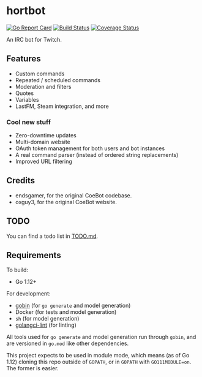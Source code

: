 # hortbot

[![Go Report Card](https://goreportcard.com/badge/github.com/hortbot/hortbot)](https://goreportcard.com/report/github.com/hortbot/hortbot) [![Build Status](https://travis-ci.com/hortbot/hortbot.svg?branch=master)](https://travis-ci.com/hortbot/hortbot) [![Coverage Status](https://coveralls.io/repos/github/hortbot/hortbot/badge.svg?branch=master)](https://coveralls.io/github/hortbot/hortbot?branch=master)

An IRC bot for Twitch.


## Features

- Custom commands
- Repeated / scheduled commands
- Moderation and filters
- Quotes
- Variables
- LastFM, Steam integration, and more


### Cool new stuff

- Zero-downtime updates
- Multi-domain website
- OAuth token management for both users and bot instances
- A real command parser (instead of ordered string replacements)
- Improved URL filtering


## Credits

- endsgamer, for the original CoeBot codebase.
- oxguy3, for the original CoeBot website.


## TODO

You can find a todo list in [TODO.md](TODO.md).

## Requirements

To build:

- Go 1.12+

For development:

- [gobin](https://github.com/myitcv/gobin) (for `go generate` and model generation)
- Docker (for tests and model generation)
- `sh` (for model generation)
- [golangci-lint](https://github.com/golangci/golangci-lint) (for linting)

All tools used for `go generate` and model generation run through `gobin`, and
are versioned in `go.mod` like other dependencies.

This project expects to be used in module mode, which means (as of Go 1.12)
cloning this repo outside of `GOPATH`, or in `GOPATH` with `GO111MODULE=on`.
The former is easier.
